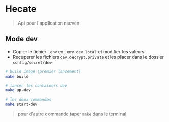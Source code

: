 # Hecate

> Api pour l'application nseven

## Mode dev

- Copier le fichier `.env` en `.env.dev.local` et modifier les valeurs  
- Recuperer les fichiers `dev.decrypt.private` et les placer dans le dossier `config/secret/dev`

```bash
# build image (premier lancement)
make build

# lancer les containers dev
make up-dev

# les deux commandes
make start-dev
```
> pour d'autre commande taper `make` dans le terminal
